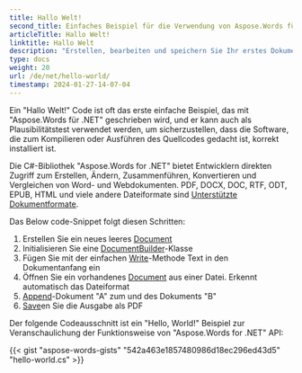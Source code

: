```yaml
---
title: Hallo Welt!
second_title: Einfaches Beispiel für die Verwendung von Aspose.Words für .NET
articleTitle: Hallo Welt!
linktitle: Hallo Welt
description: "Erstellen, bearbeiten und speichern Sie Ihr erstes Dokument in einem beliebigen unterstützten Format mit Aspose.Words für .NET, um die Einfachheit und Leistungsfähigkeit von C# zu erleben."
type: docs
weight: 20
url: /de/net/hello-world/
timestamp: 2024-01-27-14-07-04
---
```


Ein "Hallo Welt!" Code ist oft das erste einfache Beispiel, das mit "Aspose.Words für .NET" geschrieben wird, und er kann auch als Plausibilitätstest verwendet werden, um sicherzustellen, dass die Software, die zum Kompilieren oder Ausführen des Quellcodes gedacht ist, korrekt installiert ist.

Die C#-Bibliothek "Aspose.Words for .NET" bietet Entwicklern direkten Zugriff zum Erstellen, Ändern, Zusammenführen, Konvertieren und Vergleichen von Word- und Webdokumenten. PDF, DOCX, DOC, RTF, ODT, EPUB, HTML und viele andere Dateiformate sind [Unterstützte Dokumentformate](/words/de/net/supported-document-formats/).

Das Below code-Snippet folgt diesen Schritten:

1. Erstellen Sie ein neues leeres [Document](https://reference.aspose.com/words/de/net/aspose.words/document)
1. Initialisieren Sie eine [DocumentBuilder](https://reference.aspose.com/words/de/net/aspose.words/documentbuilder/)-Klasse
1. Fügen Sie mit der einfachen [Write](https://reference.aspose.com/words/de/net/aspose.words/documentbuilder/write/)-Methode Text in den Dokumentanfang ein
1. Öffnen Sie ein vorhandenes [Document](https://reference.aspose.com/words/de/net/aspose.words/document/document/) aus einer Datei. Erkennt automatisch das Dateiformat
1. [Append](https://reference.aspose.com/words/de/net/aspose.words/document/appenddocument/)-Dokument "A" zum und des Dokuments "B"
1. [Save](https://reference.aspose.com/words/de/net/aspose.words/document/save/)en Sie die Ausgabe als PDF

Der folgende Codeausschnitt ist ein "Hello, World!" Beispiel zur Veranschaulichung der Funktionsweise von "Aspose.Words for .NET" API:

{{< gist "aspose-words-gists" "542a463e1857480986d18ec296ed43d5" "hello-world.cs" >}}
